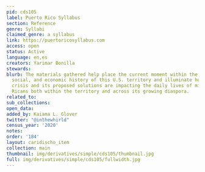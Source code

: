 ```yaml
---
pid: cds105
label: Puerto Rico Syllabus
section: Reference
genre: Syllabi
claimed_genre: a syllabus
link: https://puertoricosyllabus.com
access: open
status: Active
language: en,es
creators: Yarimar Bonilla
stewards:
blurb: The materials gathered help place the current moment within the larger political,
  social, and economic history of this U.S. territory and illuminate how both the
  crisis and its proposed solutions are impacting the daily lives of millions of Puerto
  Ricans both within the territory and across its growing diaspora.
related_to:
sub_collections:
open_data:
added_by: Kaiama L. Glover
twitter: "@inthewhirld"
census_year: '2020'
notes:
order: '184'
layout: caridischo_item
collection: main
thumbnail: img/derivatives/simple/cds105/thumbnail.jpg
full: img/derivatives/simple/cds105/fullwidth.jpg
---
```

